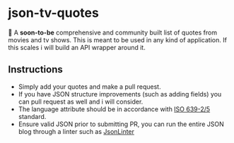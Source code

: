 # json-tv-quotes
:movie_camera: A **soon-to-be** comprehensive and community built list of quotes from movies and tv shows. This is meant to be used in any kind of application. If this scales i will build an API wrapper around it.

## Instructions
 - Simply add your quotes and make a pull request.
 - If you have JSON structure improvements (such as adding fields) you can pull request as well and i will consider.
 - The language attribute should be in accordance with [ISO 639-2/5](https://en.wikipedia.org/wiki/List_of_ISO_639-2_codes) standard. 
 - Ensure valid JSON prior to submitting PR, you can run the entire JSON blog through a linter such as [JsonLinter](https://jsonlint.com/)
